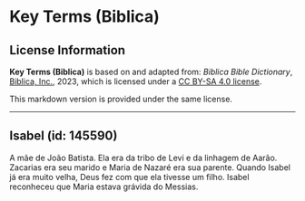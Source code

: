 # Key Terms (Biblica)

## License Information

**Key Terms (Biblica)** is based on and adapted from: _Biblica Bible Dictionary_, [Biblica, Inc.](https://www.biblica.com/), 2023, which is licensed under a [CC BY-SA 4.0 license](https://creativecommons.org/licenses/by-sa/4.0/legalcode.en).

This markdown version is provided under the same license.



--------------------------------

## Isabel (id: 145590)

A mãe de João Batista. Ela era da tribo de Levi e da linhagem de Aarão. Zacarias era seu marido e Maria de Nazaré era sua parente. Quando Isabel já era muito velha, Deus fez com que ela tivesse um filho. Isabel reconheceu que Maria estava grávida do Messias.


